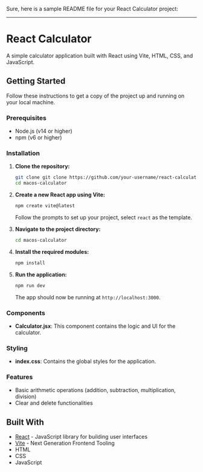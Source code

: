 Sure, here is a sample README file for your React Calculator project:

---

# React Calculator

A simple calculator application built with React using Vite, HTML, CSS, and JavaScript.

## Getting Started

Follow these instructions to get a copy of the project up and running on your local machine.

### Prerequisites

- Node.js (v14 or higher)
- npm (v6 or higher)

### Installation

1. **Clone the repository:**

   ```bash
   git clone git clone https://github.com/your-username/react-calculator.git
   cd macos-calculator
   ```

2. **Create a new React app using Vite:**

   ```bash
   npm create vite@latest
   ```

   Follow the prompts to set up your project, select `react` as the template.

3. **Navigate to the project directory:**

   ```bash
   cd macos-calculator
   ```

4. **Install the required modules:**

   ```bash
   npm install
   ```

5. **Run the application:**

   ```bash
   npm run dev
   ```

   The app should now be running at `http://localhost:3000`.


### Components

- **Calculator.jsx**: This component contains the logic and UI for the calculator.

### Styling

- **index.css**: Contains the global styles for the application.

### Features

- Basic arithmetic operations (addition, subtraction, multiplication, division)
- Clear and delete functionalities

## Built With

- [React](https://reactjs.org/) - JavaScript library for building user interfaces
- [Vite](https://vitejs.dev/) - Next Generation Frontend Tooling
- HTML
- CSS
- JavaScript
